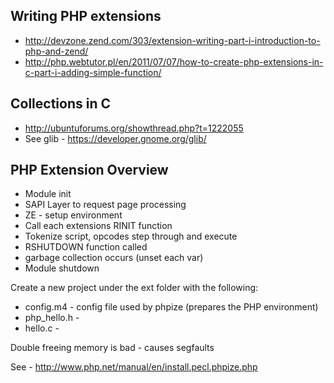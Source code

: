 Writing PHP extensions
----------------------

* http://devzone.zend.com/303/extension-writing-part-i-introduction-to-php-and-zend/
* http://php.webtutor.pl/en/2011/07/07/how-to-create-php-extensions-in-c-part-i-adding-simple-function/

Collections in C
----------------

* http://ubuntuforums.org/showthread.php?t=1222055
* See glib - https://developer.gnome.org/glib/

PHP Extension Overview
----------------------

* Module init
* SAPI Layer to request page processing
* ZE - setup environment
* Call each extensions RINIT function
* Tokenize script, opcodes step through and execute
* RSHUTDOWN function called
* garbage collection occurs (unset each var)
* Module shutdown

Create a new project under the ext folder with the following:
* config.m4 - config file used by phpize (prepares the PHP environment)
* php_hello.h - 
* hello.c - 

Double freeing memory is bad - causes segfaults

See - http://www.php.net/manual/en/install.pecl.phpize.php
